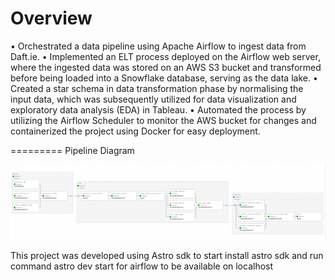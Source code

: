 Overview
========

•	Orchestrated a data pipeline using Apache Airflow to ingest data from Daft.ie.
•	Implemented an ELT process deployed on the Airflow web server, where the ingested data was stored on an AWS S3 bucket and transformed before being loaded into a Snowflake database, serving as the data lake.
•	Created a star schema in data transformation phase by normalising the input data, which was subsequently utilized for data visualization and exploratory data analysis (EDA) in Tableau.
•	Automated the process by utilizing the Airflow Scheduler to monitor the AWS bucket for changes and containerized the project using Docker for easy deployment.


=========
Pipeline Diagram

![Data Pipeline](image.png)


This project was developed using Astro sdk to start install astro sdk and run command astro dev start for airflow to be available on localhost
